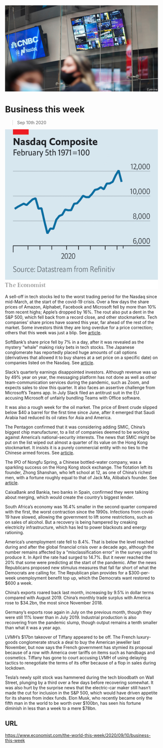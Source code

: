 ![](./images/20200912_WWP002.jpg)

# Business this week

> Sep 10th 2020



![](./images/20200912_WWC527.png)

A sell-off in tech stocks led to the worst trading period for the Nasdaq since mid-March, at the start of the covid-19 crisis. Over a few days the share prices of Amazon, Alphabet, Facebook and Microsoft fell by more than 10% from recent highs; Apple’s dropped by 16%. The rout also put a dent in the S&P 500, which fell back from a record close, and other stockmarkets. Tech companies’ share prices have soared this year, far ahead of the rest of the market. Some investors think they are long overdue for a price correction; others that this week was just a blip. See [article](https://www.economist.com//node/21791718).

SoftBank’s share price fell by 7% in a day, after it was revealed as the mystery “whale” making risky bets in tech stocks. The Japanese conglomerate has reportedly placed huge amounts of call options (derivatives that allowed it to buy shares at a set price on a specific date) on companies listed on the Nasdaq. See [article](https://www.economist.com//node/21791718).

Slack’s quarterly earnings disappointed investors. Although revenue was up by 49% year on year, the messaging platform has not done as well as other team-communication services during the pandemic, such as Zoom, and expects sales to slow this quarter. It also faces an assertive challenge from Microsoft’s Teams app. In July Slack filed an antitrust suit in the EU accusing Microsoft of unfairly bundling Teams with Office software.

It was also a rough week for the oil market. The price of Brent crude slipped below $40 a barrel for the first time since June, after it emerged that Saudi Arabia had reduced its oil rates for Asia and America.

The Pentagon confirmed that it was considering adding SMIC, China’s biggest chip manufacturer, to a list of companies deemed to be working against America’s national-security interests. The news that SMIC might be put on the list wiped out almost a quarter of its value on the Hong Kong stockmarket. It insists it is a purely commercial entity with no ties to the Chinese armed forces. See [article](https://www.economist.com//node/21791727).

The IPO of Nongfu Spring, a Chinese bottled-water company, was a sparkling success on the Hong Kong stock exchange. The flotation left its founder, Zhong Shanshan, who left school at 12, as one of China’s richest men, with a fortune roughly equal to that of Jack Ma, Alibaba’s founder. See [article](https://www.economist.com//node/21791720).

CaixaBank and Bankia, two banks in Spain, confirmed they were talking about merging, which would create the country’s biggest lender.

South Africa’s economy was 16.4% smaller in the second quarter compared with the first, the worst contraction since the 1990s. Infections from covid-19 have slowed, allowing the government to lift some restrictions, such as on sales of alcohol. But a recovery is being hampered by creaking electricity infrastructure, which has led to power blackouts and energy rationing.

America’s unemployment rate fell to 8.4%. That is below the level reached during and after the global financial crisis over a decade ago, although the number remains affected by a “misclassification error” in the survey used to produce it. In April the rate had surged to 14.7%. But it never reached the 20% that some were predicting at the start of the pandemic. After the news Republicans proposed new stimulus measures that fall far short of what the Democrats are calling for. The Republican plan provides for a $300-per-week unemployment benefit top up, which the Democrats want restored to $600 a week. 

China’s exports roared back last month, increasing by 9.5% in dollar terms compared with August 2019. China’s monthly trade surplus with America rose to $34.2bn, the most since November 2018.

Germany’s exports rose again in July on the previous month, though they were still 11% lower than in July 2019. Industrial production is also recovering from the pandemic slump, though output remains a tenth smaller than what it was a year ago.

LVMH’s $17bn takeover of Tiffany appeared to be off. The French luxury-goods conglomerate struck a deal to buy the American jeweller last November, but now says the French government has stymied its proposal because of a row with America over tariffs on items such as handbags and cosmetics. Tiffany has gone to court accusing LVMH of using delaying tactics to renegotiate the terms of its offer because of a flop in sales during lockdown.

Tesla’s newly split stock was hammered during the tech bloodbath on Wall Street, plunging by a third over a few days before recovering somewhat. It was also hurt by the surprise news that the electric-car maker still hasn’t made the cut for inclusion in the S&P 500, which would have driven appetite for its shares from index funds. Elon Musk, who recently became only the fifth man in the world to be worth over $100bn, has seen his fortune diminish in less than a week to a mere $78bn.

## URL

https://www.economist.com/the-world-this-week/2020/09/10/business-this-week
